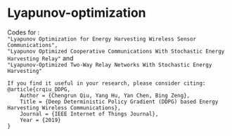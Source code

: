 # Lyapunov-optimization
Codes for :  
    `"Lyapunov Optimization for Energy Harvesting Wireless Sensor Communications",`  
    `"Lyapunov Optimized Cooperative Communications With Stochastic Energy Harvesting Relay"` and  
    `"Lyapunov-Optimized Two-Way Relay Networks With Stochastic Energy Harvesting"`  
  

    If you find it useful in your research, please consider citing:  
    @article{crqiu_DDPG,  
        Author = {Chengrun Qiu, Yang Hu, Yan Chen, Bing Zeng},  
        Title = {Deep Deterministic Policy Gradient (DDPG) based Energy Harvesting Wireless Communications},  
        Journal = {IEEE Internet of Things Journal},  
        Year = {2019}  
    }  
